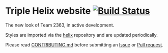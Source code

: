 # Triple Helix website [![Build Status](https://travis-ci.org/2363web/bootstrap.svg?branch=gh-pages)](https://travis-ci.org/2363web/bootstrap)

The new look of Team 2363, in active development.

Styles are imported via the [helix](https://github.com/2363web/helix) repository and are updated periodically.

Please read [CONTRIBUTING.md](https://github.com/2363web/bootstrap/blob/gh-pages/.github/CONTRIBUTING.md) before submitting an [Issue](https://github.com/2363web/bootstrap/issues) or [Pull request](https://github.com/2363web/bootstrap/pulls).

